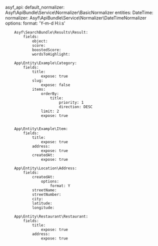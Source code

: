 asyf_api:
    default_normalizer: Asyf\ApiBundle\Service\Normalizer\BasicNormalizer
    entities:
        DateTime:
            normalizer: Asyf\ApiBundle\Service\Normalizer\DateTimeNormalizer
            options:
                format: 'Y-m-d H:i:s'

        Asyf\SearchBundle\Results\Result:
            fields:
                object:
                score:
                boostedScore:
                wordsToHighlight:

        App\Entity\Example\Category:
            fields:
                title:
                    expose: true
                slug:
                    expose: false
                items:
                    orderBy:
                        title:
                            priority: 1
                            direction: DESC
                    limit: 2
                    expose: true


        App\Entity\Example\Item:
            fields:
                title:
                    expose: true
                address:
                    expose: true
                createdAt:
                    expose: true

        App\Entity\Location\Address:
            fields:
                createdAt:
                    options:
                        format: Y
                streetName:
                streetNumber:
                city:
                latitude:
                longitude:

        App\Entity\Restaurant\Restaurant:
            fields:
                title:
                    expose: true
                address:
                    expose: true
